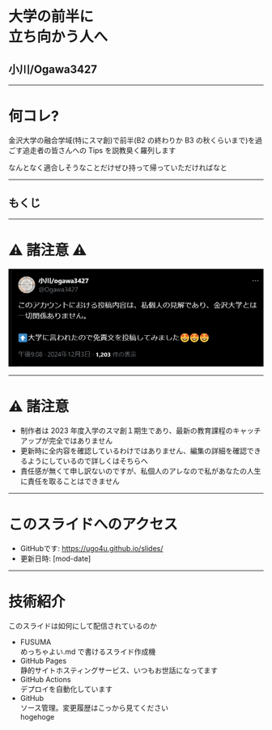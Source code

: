 <!-- classes: title -->

# 大学の前半に<br />立ち向かう人へ

## 小川/Ogawa3427

---

# 何コレ?

金沢大学の融合学域(特にスマ創)で前半(B2 の終わりか B3 の秋くらいまで)を過ごす追走者の皆さんへの Tips を説教臭く羅列します

なんとなく適合しそうなことだけぜひ持って帰っていただければなと

<!-- note
スピーカーノートらしいよ
 -->

---

<!-- note
諸注意にだいたいのことはある
ライセンスとかが技術のとこにあって、
そっから先はオタクニチャニチャタイムです
 -->

## もくじ

<!-- contents -->

<!-- ---

# もくじ
1. 諸注意(さっきのやつと今読んでるやつ)
1. 最初に言っとくとよさそうな技術的なこと
1. クソ長い自己紹介
1. 無駄にデカい話
1. 少し真面目に一般・専門科目の話
1. たのしいおべんつよ
1. 周りの人と融合についてずっと話してたこと
1. Be a Hacker
1. 読書の話
 -->

---

<!-- section-title: 諸注意(さっきのやつと今読んでるやつ) -->

# ⚠️ 諸注意 ⚠️

![image](./images/syotyui/menseki.png)

---

# ⚠️ 諸注意

- 制作者は 2023 年度入学のスマ創１期生であり、最新の教育課程のキャッチアップが完全ではありません
- 更新時に全内容を確認しているわけではありません、編集の詳細を確認できるようにしているので詳しくはそちらへ
- 責任感が無くて申し訳ないのですが、私個人のアレなので私があなたの人生に責任を取ることはできません

---

<!-- section-title: 最初に言っとくとよさそうな技術的なこと -->

# このスライドへのアクセス
- GitHubです: https://ugo4u.github.io/slides/
- 更新日時: [mod-date]

<!-- qr
https://ugo4u.github.io/slides/
-->

---

# 技術紹介

このスライドは如何にして配信されているのか

- FUSUMA<br />めっちゃよい.md で書けるスライド作成機
- GitHub Pages<br />静的サイトホスティングサービス、いつもお世話になってます
- GitHub Actions<br />デプロイを自動化しています
- GitHub<br />ソース管理。変更履歴はこっから見てください<br />hogehoge

